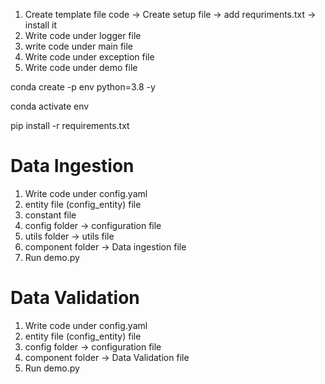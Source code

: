 1. Create template file code -> Create setup file -> add requriments.txt -> install it
2. Write code under logger file
3. write code under main file
4. Write code under exception file
5. Write code under demo file


conda create -p env python=3.8 -y


conda activate env

pip install -r requirements.txt


# Data Ingestion
1. Write code under config.yaml
2. entity file (config_entity) file
3. constant file
4. config folder -> configuration file
5. utils folder -> utils file
6. component folder -> Data ingestion file
7. Run demo.py

# Data Validation
1. Write code under config.yaml
2. entity file (config_entity) file
3. config folder -> configuration file
4. component folder -> Data Validation file
5. Run demo.py




